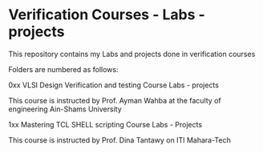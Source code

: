 # Verification Courses - Labs - projects

This repository contains my Labs and projects done in verification courses 

Folders are numbered as follows:

0xx VLSI Design Verification and testing Course Labs - projects

This course is instructed by Prof. Ayman Wahba at the faculty of engineering Ain-Shams University

1xx Mastering TCL SHELL scripting Course Labs - Projects

This course is instructed by Prof. Dina Tantawy on ITI Mahara-Tech
